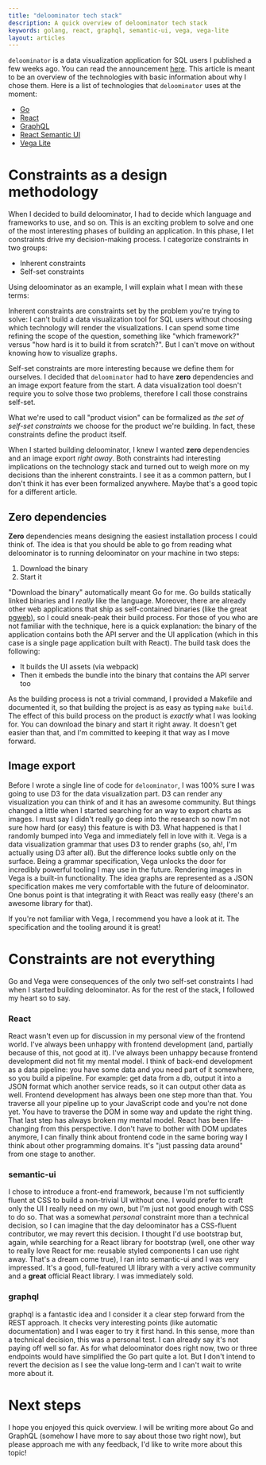 ```yaml
---
title: "deloominator tech stack"
description: A quick overview of deloominator tech stack
keywords: golang, react, graphql, semantic-ui, vega, vega-lite
layout: articles
---
```


`deloominator` is a data visualization application for SQL users I published a
few weeks ago. You can read the announcement
[here](/deloominator-a-data-visualization-tool-for-sql-users). This article is
meant to be an overview of the technologies with basic information about why I
chose them. Here is a list of technologies that `deloominator` uses at the
moment:

- [Go](https://golang.org)
- [React](https://facebook.github.io/react)
- [GraphQL](http://graphql.org/)
- [React Semantic UI](https://react.semantic-ui.com/)
- [Vega Lite](https://vega.github.io/vega-lite-1/)

# Constraints as a design methodology

When I decided to build deloominator, I had to decide which language and
frameworks to use, and so on. This is an exciting problem to solve and one of
the most interesting phases of building an application. In this phase, I let
constraints drive my decision-making process. I categorize constraints in two
groups:

- Inherent constraints
- Self-set constraints

Using deloominator as an example, I will explain what I mean with these terms:

Inherent constraints are constraints set by the problem you're trying to solve:
I can't build a data visualization tool for SQL users without choosing which
technology will render the visualizations. I can spend some time refining the
scope of the question, something like "which framework?" versus "how hard is it
to build it from scratch?". But I can't move on without knowing how to visualize
graphs.

Self-set constraints are more interesting because we define them for ourselves.
I decided that `deloominator` had to have **zero** dependencies and an image
export feature from the start. A data visualization tool doesn't require you to
solve those two problems, therefore I call those constrains self-set.

What we're used to call "product vision" can be formalized as _the set of
self-set constraints_ we choose for the product we're building. In fact, these
constraints define the product itself.

When I started building deloominator, I knew I wanted **zero** dependencies and
an image export _right away_. Both constraints had interesting implications on
the technology stack and turned out to weigh more on my decisions than the
inherent constraints. I see it as a common pattern, but I don't think it has
ever been formalized anywhere. Maybe that's a good topic for a different
article.

## Zero dependencies

**Zero** dependencies means designing the easiest installation process I could
think of. The idea is that you should be able to go from reading what
deloominator is to running deloominator on your machine in two steps:

1. Download the binary
2. Start it

"Download the binary" automatically meant Go for me. Go builds statically linked
binaries and I _really_ like the language. Moreover, there are already other web
applications that ship as self-contained binaries (like the great
[pgweb](https://github.com/sosedoff/pgweb)), so I could sneak-peak their build
process. For those of you who are not familiar with the technique, here is a
quick explanation: the binary of the application contains both the API server
and the UI application (which in this case is a single page application built
with React). The build task does the following:

- It builds the UI assets (via webpack)
- Then it embeds the bundle into the binary that contains the API server too

As the building process is not a trivial command, I provided a Makefile and
documented it, so that building the project is as easy as typing `make build`.
The effect of this build process on the product is _exactly_ what I was looking
for. You can download the binary and start it right away. It doesn't get easier
than that, and I'm committed to keeping it that way as I move forward.

## Image export

Before I wrote a single line of code for `deloominator`, I was 100% sure I was
going to use D3 for the data visualization part. D3 can render any visualization
you can think of and it has an awesome community. But things changed a little
when I started searching for an way to export charts as images. I must say I
didn't really go deep into the research so now I'm not sure how hard (or easy)
this feature is with D3. What happened is that I randomly bumped into Vega and
immediately fell in love with it. Vega is a data visualization grammar that uses
D3 to render graphs (so, ah!, I'm actually using D3 after all). But the
difference looks subtle only on the surface. Being a grammar specification, Vega
unlocks the door for incredibly powerful tooling I may use in the future.
Rendering images in Vega is a built-in functionality. The idea graphs are
represented as a JSON specification makes me very comfortable with the future of
deloominator. One bonus point is that integrating it with React was really easy
(there's an awesome library for that).

If you're not familiar with Vega, I recommend you have a look at it. The
specification and the tooling around it is great!

# Constraints are not everything

Go and Vega were consequences of the only two self-set constraints I had when I
started building deloominator. As for the rest of the stack, I followed my heart
so to say.

### React

React wasn't even up for discussion in my personal view of the frontend world.
I've always been unhappy with frontend development (and, partially because of
this, not good at it). I've always been unhappy because frontend development did
not fit my mental model. I think of back-end development as a data pipeline: you
have some data and you need part of it somewhere, so you build a pipeline. For
example: get data from a db, output it into a JSON format which another service
reads, so it can output other data as well. Frontend development has always been
one step more than that. You traverse all your pipeline up to your JavaScript
code and you're not done yet. You have to traverse the DOM in some way and
update the right thing. That last step has always broken my mental model. React
has been life-changing from this perspective. I don't have to bother with DOM
updates anymore, I can finally think about frontend code in the same boring way
I think about other programming domains. It's "just passing data around" from
one stage to another.

### semantic-ui

I chose to introduce a front-end framework, because I'm not sufficiently fluent
at CSS to build a non-trivial UI without one. I would prefer to craft only the
UI I really need on my own, but I'm just not good enough with CSS to do so. That
was a somewhat _personal_ constraint more than a technical decision, so I can
imagine that the day deloominator has a CSS-fluent contributor, we may revert
this decision. I thought I'd use bootstrap but, again, while searching for a
React library for bootstrap (well, one other way to really love React for me:
reusable styled components I can use right away. That's a dream come true), I
ran into semantic-ui and I was very impressed. It's a good, full-featured UI
library with a very active community and a **great** official React library. I
was immediately sold.

### graphql

graphql is a fantastic idea and I consider it a clear step forward from the REST
approach. It checks very interesting points (like automatic documentation) and I
was eager to try it first hand. In this sense, more than a technical decision,
this was a personal test. I can already say it's not paying off well so far. As
for what deloominator does right now, two or three endpoints would have
simplified the Go part quite a lot. But I don't intend to revert the decision as
I see the value long-term and I can't wait to write more about it.

# Next steps

I hope you enjoyed this quick overview. I will be writing more about Go and
GraphQL (somehow I have more to say about those two right now), but please
approach me with any feedback, I'd like to write more about this topic!
